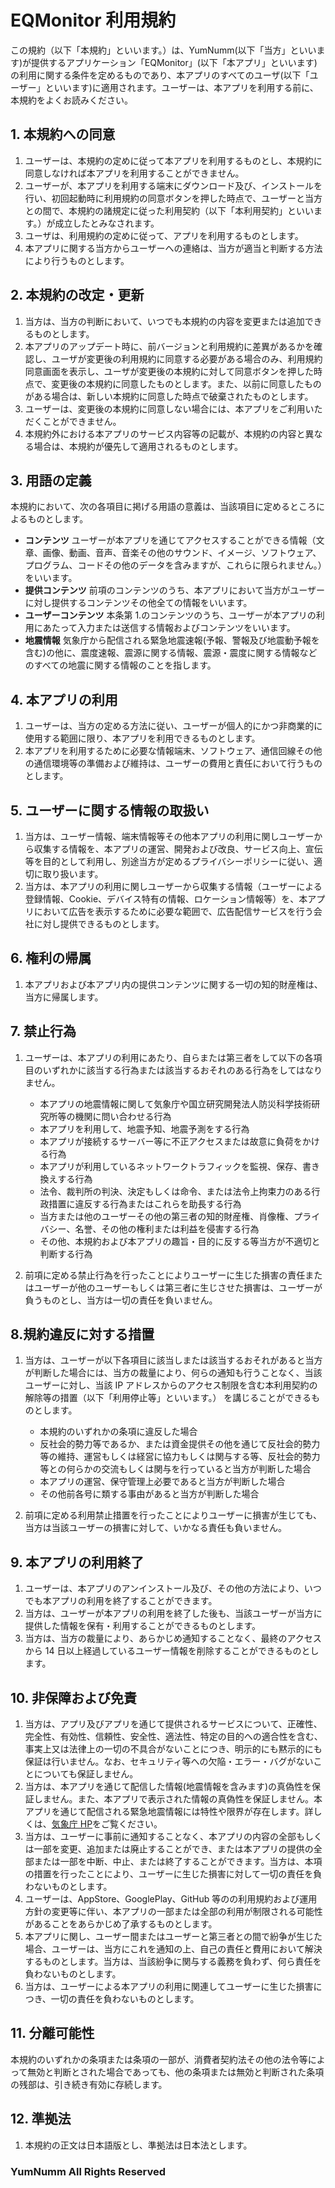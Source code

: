 # EQMonitor 利用規約

この規約（以下「本規約」といいます。）は、YumNumm(以下「当方」といいます)が提供するアプリケーション「EQMonitor」(以下「本アプリ」といいます)の利用に関する条件を定めるものであり、本アプリのすべてのユーザ(以下「ユーザー」といいます)に適用されます。ユーザーは、本アプリを利用する前に、本規約をよくお読みください。

## 1. 本規約への同意

1. ユーザーは、本規約の定めに従って本アプリを利用するものとし、本規約に同意しなければ本アプリを利用することができません。
1. ユーザーが、本アプリを利用する端末にダウンロード及び、インストールを行い、初回起動時に利用規約の同意ボタンを押した時点で、ユーザーと当方との間で、本規約の諸規定に従った利用契約（以下「本利用契約」といいます。）が成立したとみなされます。
1. ユーザは、利用規約の定めに従って、アプリを利用するものとします。
1. 本アプリに関する当方からユーザーへの連絡は、当方が適当と判断する方法により行うものとします。

## 2. 本規約の改定・更新

1. 当方は、当方の判断において、いつでも本規約の内容を変更または追加できるものとします。
1. 本アプリのアップデート時に、前バージョンと利用規約に差異があるかを確認し、ユーザが変更後の利用規約に同意する必要がある場合のみ、利用規約同意画面を表示し、ユーザが変更後の本規約に対して同意ボタンを押した時点で、変更後の本規約に同意したものとします。また、以前に同意したものがある場合は、新しい本規約に同意した時点で破棄されたものとします。
1. ユーザーは、変更後の本規約に同意しない場合には、本アプリをご利用いただくことができません。
1. 本規約外における本アプリのサービス内容等の記載が、本規約の内容と異なる場合は、本規約が優先して適用されるものとします。

## 3. 用語の定義

本規約において、次の各項目に掲げる用語の意義は、当該項目に定めるところによるものとします。

- **コンテンツ**
  ユーザーが本アプリを通じてアクセスすることができる情報（文章、画像、動画、音声、音楽その他のサウンド、イメージ、ソフトウェア、プログラム、コードその他のデータを含みますが、これらに限られません。）をいいます。
- **提供コンテンツ**
  前項のコンテンツのうち、本アプリにおいて当方がユーザーに対し提供するコンテンツその他全ての情報をいいます。
- **ユーザーコンテンツ**
  本条第 1.のコンテンツのうち、ユーザーが本アプリの利用にあたって入力または送信する情報およびコンテンツをいいます。
- **地震情報**
  気象庁から配信される緊急地震速報(予報、警報及び地震動予報を含む)の他に、震度速報、震源に関する情報、震源・震度に関する情報などのすべての地震に関する情報のことを指します。

## 4. 本アプリの利用

1. ユーザーは、当方の定める方法に従い、ユーザーが個人的にかつ非商業的に使用する範囲に限り、本アプリを利用できるものとします。
1. 本アプリを利用するために必要な情報端末、ソフトウェア、通信回線その他の通信環境等の準備および維持は、ユーザーの費用と責任において行うものとします。

## 5. ユーザーに関する情報の取扱い

1. 当方は、ユーザー情報、端末情報等その他本アプリの利用に関しユーザーから収集する情報を、本アプリの運営、開発および改良、サービス向上、宣伝等を目的として利用し、別途当方が定めるプライバシーポリシーに従い、適切に取り扱います。
1. 当方は、本アプリの利用に関しユーザーから収集する情報（ユーザーによる登録情報、Cookie、デバイス特有の情報、ロケーション情報等）を、本アプリにおいて広告を表示するために必要な範囲で、広告配信サービスを行う会社に対し提供できるものとします。

## 6. 権利の帰属

1. 本アプリおよび本アプリ内の提供コンテンツに関する一切の知的財産権は、当方に帰属します。

## 7. 禁止行為

1. ユーザーは、本アプリの利用にあたり、自らまたは第三者をして以下の各項目のいずれかに該当する行為または該当するおそれのある行為をしてはなりません。
    - 本アプリの地震情報に関して気象庁や国立研究開発法人防災科学技術研究所等の機関に問い合わせる行為
    - 本アプリを利用して、地震予知、地震予測をする行為
    - 本アプリが接続するサーバー等に不正アクセスまたは故意に負荷をかける行為
    - 本アプリが利用しているネットワークトラフィックを監視、保存、書き換えする行為
    - 法令、裁判所の判決、決定もしくは命令、または法令上拘束力のある行政措置に違反する行為またはこれらを助長する行為
    - 当方または他のユーザーその他の第三者の知的財産権、肖像権、プライバシー、名誉、その他の権利または利益を侵害する行為
    - その他、本規約および本アプリの趣旨・目的に反する等当方が不適切と判断する行為

1. 前項に定める禁止行為を行ったことによりユーザーに生じた損害の責任またはユーザーが他のユーザーもしくは第三者に生じさせた損害は、ユーザーが負うものとし、当方は一切の責任を負いません。

## 8.規約違反に対する措置

1. 当方は、ユーザーが以下各項目に該当しまたは該当するおそれがあると当方が判断した場合には、当方の裁量により、何らの通知も行うことなく、当該ユーザーに対し、当該 IP アドレスからのアクセス制限を含む本利用契約の解除等の措置（以下「利用停止等」といいます。） を講じることができるものとします。
    - 本規約のいずれかの条項に違反した場合
    - 反社会的勢力等であるか、または資金提供その他を通じて反社会的勢力等の維持、運営もしくは経営に協力もしくは関与する等、反社会的勢力等との何らかの交流もしくは関与を行っていると当方が判断した場合
    - 本アプリの運営、保守管理上必要であると当方が判断した場合
    - その他前各号に類する事由があると当方が判断した場合

1. 前項に定める利用禁止措置を行ったことによりユーザーに損害が生じても、当方は当該ユーザーの損害に対して、いかなる責任も負いません。

## 9. 本アプリの利用終了

1. ユーザーは、本アプリのアンインストール及び、その他の方法により、いつでも本アプリの利用を終了することができます。
1. 当方は、ユーザーが本アプリの利用を終了した後も、当該ユーザーが当方に提供した情報を保有・利用することができるものとします。
1. 当方は、当方の裁量により、あらかじめ通知することなく、最終のアクセスから 14 日以上経過しているユーザー情報を削除することができるものとします。

## 10. 非保障および免責

1. 当方は、アプリ及びアプリを通じて提供されるサービスについて、正確性、完全性、有効性、信頼性、安全性、適法性、特定の目的への適合性を含む、事実上又は法律上の一切の不具合がないことにつき、明示的にも黙示的にも保証は行いません。なお、セキュリティ等への欠陥・エラー・バグがないことについても保証しません。
1. 当方は、本アプリを通じて配信した情報(地震情報を含みます)の真偽性を保証しません。また、本アプリで表示された情報の真偽性を保証しません。本アプリを通じて配信される緊急地震情報には特性や限界が存在します。詳しくは、[気象庁 HP](https://www.data.jma.go.jp/svd/eew/data/nc/shikumi/tokusei.html#1)をご覧ください。
1. 当方は、ユーザーに事前に通知することなく、本アプリの内容の全部もしくは一部を変更、追加または廃止することができ、または本アプリの提供の全部または一部を中断、中止、または終了することができます。当方は、本項の措置を行ったことにより、ユーザーに生じた損害に対して一切の責任を負わないものとします。
1. ユーザーは、AppStore、GooglePlay、GitHub 等のの利用規約および運用方針の変更等に伴い、本アプリの一部または全部の利用が制限される可能性があることをあらかじめ了承するものとします。
1. 本アプリに関し、ユーザー間またはユーザーと第三者との間で紛争が生じた場合、ユーザーは、当方にこれを通知の上、自己の責任と費用において解決するものとします。当方は、当該紛争に関与する義務を負わず、何ら責任を負わないものとします。
1. 当方は、ユーザーによる本アプリの利用に関連してユーザーに生じた損害につき、一切の責任を負わないものとします。

## 11. 分離可能性

本規約のいずれかの条項または条項の一部が、消費者契約法その他の法令等によって無効と判断とされた場合であっても、他の条項または無効と判断された条項の残部は、引き続き有効に存続します。

## 12. 準拠法

1. 本規約の正文は日本語版とし、準拠法は日本法とします。

### YumNumm All Rights Reserved
